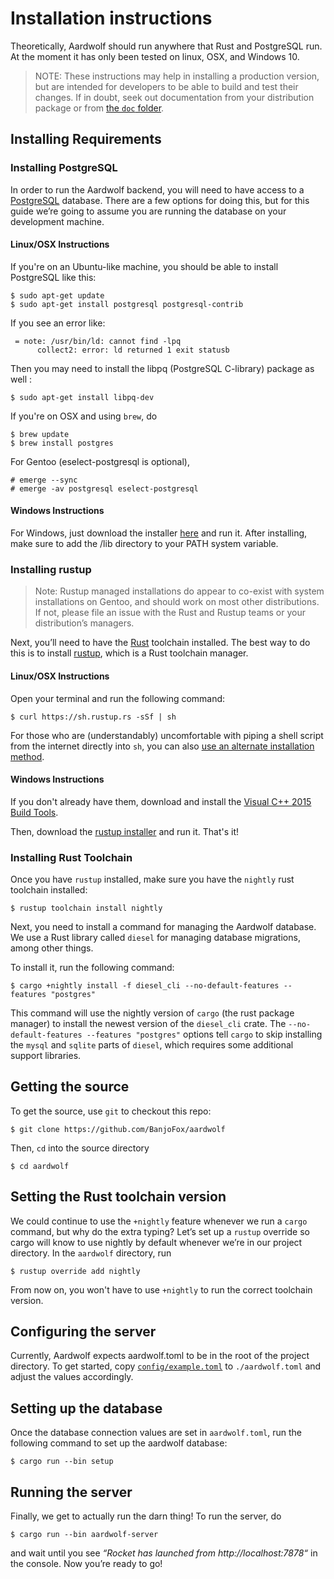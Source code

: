 # Installation instructions

Theoretically, Aardwolf should run anywhere that Rust and PostgreSQL
run. At the moment it has only been tested on linux, OSX, and Windows 10.

> NOTE: These instructions may help in installing a production version, but are
intended for developers to be able to build and test their changes. If in doubt,
seek out documentation from your distribution package or from [the `doc` folder](doc).

## Installing Requirements

### Installing PostgreSQL
In order to run the Aardwolf backend, you will need to have access to a
[PostgreSQL](https://www.postgresql.org/) database. There are a few options for doing this, but for
this guide we’re going to assume you are running the database on your
development machine.

#### Linux/OSX Instructions

If you're on an Ubuntu-like machine, you should be able to install
PostgreSQL like this:

    $ sudo apt-get update
    $ sudo apt-get install postgresql postgresql-contrib

If you see an error like:

     = note: /usr/bin/ld: cannot find -lpq
          collect2: error: ld returned 1 exit statusb

Then you may need to install the libpq (PostgreSQL C-library) package as well :

    $ sudo apt-get install libpq-dev

If you're on OSX and using `brew`, do

    $ brew update
    $ brew install postgres

For Gentoo (eselect-postgresql is optional),

    # emerge --sync
    # emerge -av postgresql eselect-postgresql

#### Windows Instructions

For Windows, just download the installer [here](https://www.enterprisedb.com/downloads/postgres-postgresql-downloads#windows) and run it. After installing, make sure to add the <POSTGRES INSTALL PATH>/lib directory to your PATH system variable.

### Installing rustup

> Note: Rustup managed installations do appear to co-exist with system
 installations on Gentoo, and should work on most other distributions.
 If not, please file an issue with the Rust and Rustup teams or your distribution’s
 managers.

Next, you’ll need to have the [Rust](https://rust-lang.org/) toolchain
installed. The best way to do this is to install
[rustup](https://rustup.rs), which is a Rust toolchain manager.

#### Linux/OSX Instructions

Open your terminal and run the following command:

    $ curl https://sh.rustup.rs -sSf | sh

For those who are (understandably) uncomfortable with piping a shell
script from the internet directly into `sh`, you can also
[use an alternate installation method](https://github.com/rust-lang-nursery/rustup.rs/#other-installation-methods).

#### Windows Instructions

If you don't already have them, download and install the [Visual C++ 2015 Build Tools](http://landinghub.visualstudio.com/visual-cpp-build-tools).

Then, download the [rustup installer](https://www.rust-lang.org/en-US/install.html) and run it. That's it!

### Installing Rust Toolchain

Once you have `rustup` installed, make sure you have the `nightly` rust
toolchain installed:

    $ rustup toolchain install nightly

Next, you need to install a command for managing the Aardwolf database.
We use a Rust library called `diesel` for managing database migrations,
among other things.

To install it, run the following command:

    $ cargo +nightly install -f diesel_cli --no-default-features --features "postgres"

This command will use the nightly version of `cargo` (the rust package
manager) to install the newest version of the `diesel_cli` crate. The
`--no-default-features --features "postgres"` options tell `cargo` to
skip installing the `mysql` and `sqlite` parts of `diesel`, which
requires some additional support libraries.

## Getting the source

To get the source, use `git` to checkout this repo:

    $ git clone https://github.com/BanjoFox/aardwolf

Then, `cd` into the source directory

    $ cd aardwolf

## Setting the Rust toolchain version

We could continue to use the `+nightly` feature whenever we run a
`cargo` command, but why do the extra typing? Let’s set up a `rustup`
override so cargo will know to use nightly by default whenever we’re in
our project directory. In the `aardwolf` directory, run

    $ rustup override add nightly

From now on, you won't have to use `+nightly` to run the correct
toolchain version.

## Configuring the server

Currently, Aardwolf expects aardwolf.toml to be in the root of the project
directory. To get started, copy
[`config/example.toml`](config/example.toml) to
`./aardwolf.toml` and adjust the values accordingly. 

## Setting up the database

Once the database connection values are set in `aardwolf.toml`, run the
following command to set up the aardwolf database:

    $ cargo run --bin setup

## Running the server

Finally, we get to actually run the darn thing! To run the server, do

    $ cargo run --bin aardwolf-server

and wait until you see *“Rocket has launched from http://localhost:7878“*
in the console. Now you’re ready to go!
